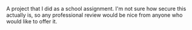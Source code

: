 A project that I did as a school assignment. I'm not sure how secure this actually is, so any professional review would be nice from anyone who would like to offer it.